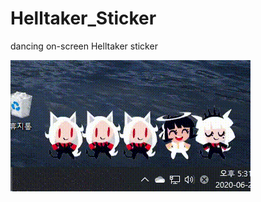 # Helltaker_Sticker
dancing on-screen Helltaker sticker

![hell dance](Helltaker_Sticker/Helltaker_Sticker/Resources/hell%20dance.gif)
